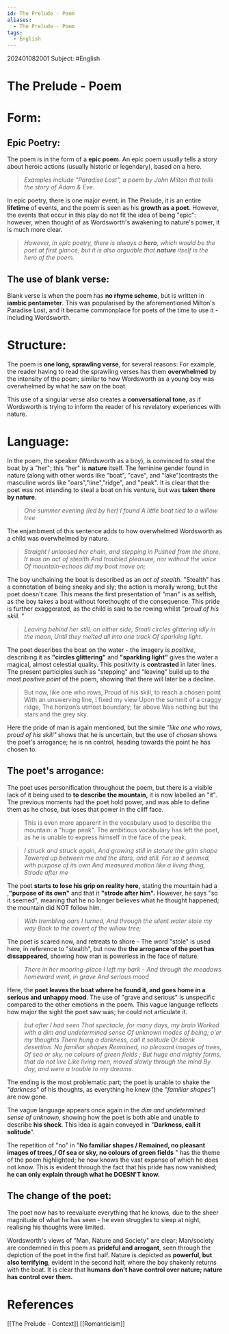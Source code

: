 ```yaml
---
id: The Prelude - Poem
aliases:
  - The Prelude - Poem
tags:
  - English
---
```

202401082001
Subject: #English



# The Prelude - Poem

# Form:

## Epic Poetry:

The poem is in the form of a **epic poem**. An epic poem usually tells a story about heroic actions (usually historic or legendary), based on a hero.

> *Examples include "Paradise Lost", a poem by John Milton that tells the story of Adam & Eve.* 

In epic poetry, there is one major event; in The Prelude, it is an entire **lifetime** of events, and the poem is seen as his **growth as a poet**. However, the events that occur in this play do not fit the idea of being "epic": however, when thought of as Wordsworth's awakening to nature's power, it is much more clear.

> *However, in epic poetry, there is always a **hero**, which would be the poet at first glance, but it is also arguable that **nature** itself is the hero of the poem.* 

## The use of blank verse:

Blank verse is when the poem has **no rhyme scheme**, but is written in **iambic pentameter**. This was popularised by the aforementioned Milton's Paradise Lost, and it became commonplace for poets of the time to use it - including Wordsworth.

# Structure:

The poem is **one long, sprawling verse**, for several reasons: For example, the reader having to read the sprawling verses has them **overwhelmed** by the intensity of the poem; similar to how Wordsworth as a young boy was overwhelmed by what he saw on the boat.

This use of a singular verse also creates a **conversational tone**, as if Wordsworth is trying to inform the reader of his revelatory experiences with nature. 


# Language:

In the poem, the speaker (Wordsworth as a boy), is convinced to steal the boat by a "her"; this "her" is **nature** itself. The feminine gender found in nature (along with other words like "boat", "cave", and "lake")contrasts the masculine words like "oars","line","ridge", and "peak". It is clear that the poet was not intending to steal a boat on his venture, but was **taken there by nature**.

>*One summer evening (led by her) I found*
>*A little boat tied to a willow tree* 

The enjambment of this sentence adds to how overwhelmed Wordsworth as a child was overwhelmed by nature.

>*Straight I unloosed her chain, and stepping in* 
>*Pushed from the shore. It was an act of stealth* 
>*And troubled pleasure, nor without the voice* 
>*Of mountain-echoes did my boat move on;*

The boy unchaining the boat is described as an *act of stealth*. "Stealth" has a connotation of being sneaky and sly; the action is morally wrong, but the poet doesn't care. This means the first presentation of "man" is as selfish, as the boy takes a boat without forethought of the consequence. This pride is further exaggerated, as the child is said to be rowing whilst "*proud of his skill.* "

>*Leaving behind her still, on either side,*
>*Small circles glittering idly in the moon*,
>*Until they melted all into one track*
>*Of sparkling light.*

The poet describes the boat on the water - the imagery is *positive*, describing it as **"circles glittering"** and **"sparkling light"**  gives the water a magical, almost celestial quality. This positivity is **contrasted** in later lines. The present participles such as "stepping" and "leaving" build up to the most *positive point* of the poem, showing that there will later be a decline.

>But now, like one who rows,
Proud of his skill, to reach a chosen point
With an unswerving line, I fixed my view
Upon the summit of a craggy ridge,
The horizon’s utmost boundary; far above
Was nothing but the stars and the grey sky.

Here the pride of man is again mentioned, but the simile *"like one who rows, proud of his skill"* shows that he is uncertain, but the use of *chosen* shows the poet's arrogance; he is nn control, heading towards the point he has chosen to. 

## The poet's arrogance:

The poet uses personification throughout the poem, but there is a visible lack of it being used to **to describe the mountain,** it is now labelled an "it". The previous moments had the poet hold power, and was able to define them as he chose, but loses that power in the cliff face.

> This is even more apparent in the vocabulary used to describe the mountain: a "huge peak". The ambitious vocabulary has left the poet, as he is unable to express himself in the face of the peak.

> *I struck and struck again,*
*And growing still in stature the grim shape*
*Towered up between me and the stars, and still,*
*For so it seemed, with purpose of its own*
*And measured motion like a living thing,*
*Strode after me*

The poet **starts to lose his grip on reality here,**  stating the mountain had a ,**"purpose of its own"**  and that it **"strode after him".**  However, he says "so it seemed", meaning that he no longer believes what he thought happened; the mountain did NOT follow him. 

>*With trembling oars I turned,*
>*And through the silent water stole my way*
>*Back to the covert of the willow tree;*

The poet is scared now, and retreats to shore - The word "stole" is used here, in reference to "stealth", but now the **the arrogance of the poet has dissappeared**, showing how man is powerless in the face of nature. 

>*There in her mooring-place I left my bark -* 
*And through the meadows homeward went, in grave* 
*And serious mood* 

Here, the **poet leaves the boat where he found it, and goes home in a serious and unhappy mood**. The use of "grave and serious" is unspecific compared to the other emotions in the poem. This vague language reflects how major the sight the poet saw was; he could not articulate it.

>*but after I had seen* 
*That spectacle, for many days, my brain* 
*Worked with a dim and undetermined sense* 
*Of unknown modes of being; o'er my thoughts*
*There hung a darkness, call it solitude* 
*Or blank desertion. No familiar shapes* 
*Remained, no pleasant images of trees,* 
*Of sea or sky, no colours of green fields ;* 
*But huge and mighty forms, that do not live* 
*Like living men, moved slowly through the mind* 
*By day, and were a trouble to my dreams.* 

The ending is the most problematic part; the poet is unable to shake the *"darkness"* of his thoughts, as everything he knew (the *"familiar shapes"*) are now gone.

The vague language appears once again in the *dim and undetermined sense of unknown*, showing how the poet is both able and unable to describe **his shock**. This idea is again conveyed in "**Darkness, call it solitude**".

The repetition of "no" in "**No familiar shapes / Remained, no pleasant images of trees,/ Of sea or sky, no colours of green fields** " has the theme of the poem highlighted; he now knows the vast expanse of which he does not know. This is evident through the fact that his pride has now vanished; **he can only explain through what he DOESN'T know.** 

## The change of the poet:

The poet now has to reevaluate everything that he knows, due to the sheer magnitude of what he has seen - he even struggles to sleep at night, realising his thoughts were limited.

Wordsworth's views of "Man, Nature and Society" are clear; Man/society are condemned in this poem as **prideful and arrogant**, seen through the depiction of the poet in the first half. Nature is depicted as **powerful, but also terrifying**, evident in the second half, where the boy shakenly returns with the boat. It is clear that **humans don't have control over nature; nature has control over them.** 

# **References** 
[[The Prelude - Context]]
[[Romanticism]]
